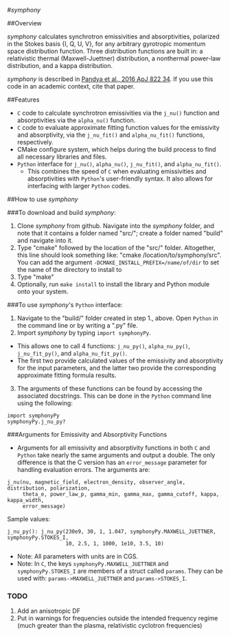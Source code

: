 #*symphony*

##Overview

*symphony* calculates synchrotron emissivities and absorptivities, polarized in the Stokes basis {I, Q, U, V}, for any arbitrary gyrotropic momentum space distribution function.  Three distribution functions are built in: a relativistic thermal (Maxwell-Juettner) distribution, a nonthermal power-law distribution, and a kappa distribution.

*symphony* is described in [Pandya et al., 2016 ApJ 822 34](http://dx.doi.org/10.3847/0004-637X/822/1/34). If you use this code in an academic context, cite that paper.

##Features

* `C` code to calculate synchrotron emissivities via the `j_nu()` function and absorptivities via the `alpha_nu()` function.
* `C` code to evaluate approximate fitting function values for the emissivity and absorptivity, via the `j_nu_fit()` and `alpha_nu_fit()` functions, respectively.
* CMake configure system, which helps during the build process to find all necessary libraries and files.
* `Python` interface for `j_nu()`, `alpha_nu()`, `j_nu_fit()`, and `alpha_nu_fit()`.
  * This combines the speed of `C` when evaluating emissivities and absorptivities with `Python`'s user-friendly syntax.  It also allows for interfacing with larger `Python` codes.

##How to use *symphony*

###To download and build *symphony*:
 1. Clone *symphony* from github.  Navigate into the *symphony* folder, and note that it contains a folder named "src/"; create a folder named "build" and navigate into it.
 2. Type "cmake" followed by the location of the "src/" folder.  Altogether, this line should look something like: "cmake /location/to/symphony/src". You can add the argument `-DCMAKE_INSTALL_PREFIX=/name/of/dir` to set the name of the directory to install to
 3. Type "make"
 4. Optionally, run `make install` to install the library and Python module onto your system.

###To use *symphony*'s `Python` interface:
 1. Navigate to the "build/" folder created in step 1., above.  Open `Python` in the command line or by writing a ".py" file.
 2. Import *symphony* by typing `import symphonyPy`.  
  * This allows one to call 4 functions: `j_nu_py()`, `alpha_nu_py()`, `j_nu_fit_py()`, and `alpha_nu_fit_py()`.  
  * The first two provide calculated values of the emissivity and absorptivity for the input parameters, and the latter two provide the corresponding approximate fitting formula results.
 3. The arguments of these functions can be found by accessing the associated docstrings.  This can be done in the `Python` command line using the following: 
```
import symphonyPy
symphonyPy.j_nu_py?
```

###Arguments for Emissivity and Absorptivity Functions
* Arguments for all emissivity and absorptivity functions in both `C` and `Python` take nearly the same arguments and output a double.  The only difference is that the C version has an `error_message` parameter for handling evaluation errors. The arguments are: 
```
j_nu(nu, magnetic_field, electron_density, observer_angle, distribution, polarization, 
     theta_e, power_law_p, gamma_min, gamma_max, gamma_cutoff, kappa, kappa_width,
	 error_message)
```
Sample values:
```
j_nu_py(): j_nu_py(230e9, 30, 1, 1.047, symphonyPy.MAXWELL_JUETTNER, symphonyPy.STOKES_I,
                   10, 2.5, 1, 1000, 1e10, 3.5, 10)
```
* Note: All parameters with units are in CGS.
* Note: In `C`, the keys `symphonyPy.MAXWELL_JUETTNER` and `symphonyPy.STOKES_I` are members of a struct called `params`.  They can be used with: `params->MAXWELL_JUETTNER` and `params->STOKES_I`.

### TODO
1. Add an anisotropic DF
2. Put in warnings for frequencies outside the intended frequency regime (much greater than the plasma, relativistic cyclotron frequencies)
